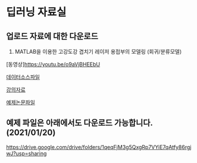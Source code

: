 # 딥러닝 자료실

## 업로드 자료에 대한 다운로드

1. MATLAB을 이용한 고강도강 겹치기 레이저 용접부의 모델링 (회귀/분류모델)

  [동영상]<https://youtu.be/o9aVjBHEEbU>
  
  [데이터소스파일](./dl/all_data.xlsx)
  
  [강의자료](./dl/lecture1.pdf)
  
  [예제논문파일](./dl/paper1.pdf) 

## 예제 파일은 아래에서도 다운로드 가능합니다. (2021/01/20)

https://drive.google.com/drive/folders/1qeqFjM3g5QxgRp7VYiE7qAtfy86rgjwJ?usp=sharing

